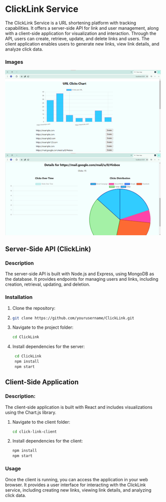 # ClickLink Service

The ClickLink Service is a URL shortening platform with tracking capabilities. It offers a server-side API for link and user management, along with a client-side application for visualization and interaction. Through the API, users can create, retrieve, update, and delete links and users. The client application enables users to generate new links, view link details, and analyze click data.
### Images

![Image 1](click-link-client/public/images/forreadme2.png)
![Image 3](click-link-client/public/images/forReadme.png)

## Server-Side API (ClickLink)

### Description

The server-side API is built with Node.js and Express, using MongoDB as the database. It provides endpoints for managing users and links, including creation, retrieval, updating, and deletion.

### Installation

1. Clone the repository:
2. 
   ```bash
   git clone https://github.com/yourusername/ClickLink.git
   ```
   
3. Navigate to the project folder:

     ```bash
     cd ClickLink
     ```

4. Install dependencies for the server:

      ```bash
       cd ClickLink
       npm install
       npm start
      ```
## Client-Side Application
### Description:
The client-side application is built with React and includes visualizations using the Chart.js library.
1. Navigate to the client folder:

      ```bash
      cd click-link-client

      ```
2. Install dependencies for the client:
      ```bash
      npm install
      npm start

      ```

 ### Usage
 Once the client is running, you can access the application in your web browser.
 It provides a user interface for interacting with the ClickLink service,
 including creating new links, viewing link details, and analyzing click data.
